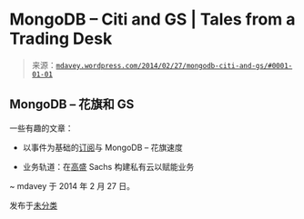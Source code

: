 <!--yml

分类：未分类

日期：2024-05-18 05:54:04

-->

# MongoDB – Citi and GS | Tales from a Trading Desk

> 来源：[`mdavey.wordpress.com/2014/02/27/mongodb-citi-and-gs/#0001-01-01`](https://mdavey.wordpress.com/2014/02/27/mongodb-citi-and-gs/#0001-01-01)

## MongoDB – 花旗和 GS

一些有趣的文章：

+   以事件为基础的[订阅](https://www.mongodb.com/presentations/event-based-subscription-mongodb)与 MongoDB – 花旗速度

+   业务轨道：在[高盛](https://www.mongodb.com/presentations/business-track-building-private-cloud-empower-business-goldman-sachs) Sachs 构建私有云以赋能业务

~ mdavey 于 2014 年 2 月 27 日。

发布于[未分类](https://mdavey.wordpress.com/category/uncategorized/)
